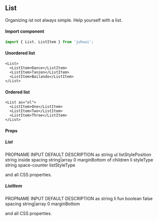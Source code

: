 ## List

Organizing ist not always simple. Help yourself with a list.

#### Import component

```js
import { List, ListItem } from 'juhuui';
```

#### Unordered list

```js-live
<List>
  <ListItem>Dance</ListItem>
  <ListItem>Tanzen</ListItem>
  <ListItem>Bailando</ListItem>
</List>
```

#### Ordered list

```js-live
<List as="ol">
  <ListItem>One</ListItem>
  <ListItem>Two</ListItem>
  <ListItem>Three</ListItem>
</List>
```

#### Props

##### List

<TableBox>
  <tr>
    <th>PROPNAME</th>
    <th>INPUT</th>
    <th>DEFAULT</th>
    <th>DESCRIPTION</th>
  </tr>
  <tr>
    <th>as</th>
    <th>string</th>
    <th>ul</th>
    <th></th>
  </tr>
  <tr>
    <th>listStylePosition</th>
    <th>string</th>
    <th>inside</th>
    <th></th>
  </tr>
  <tr>
    <th>spacing</th>
    <th>string|array</th>
    <th>0</th>
    <th>marginBottom of children li</th>
  </tr>
  <tr>
    <th>styleType</th>
    <th>string</th>
    <th>space-counter</th>
    <th>listStyleType</th>
  </tr>
</TableBox>

and all CSS properties.

##### ListItem

<TableBox>
  <tr>
    <th>PROPNAME</th>
    <th>INPUT</th>
    <th>DEFAULT</th>
    <th>DESCRIPTION</th>
  </tr>
  <tr>
    <th>as</th>
    <th>string</th>
    <th>li</th>
    <th></th>
  </tr>
  <tr>
    <th>fun</th>
    <th>boolean</th>
    <th>false</th>
    <th></th>
  </tr>
  <tr>
    <th>spacing</th>
    <th>string|array</th>
    <th>0</th>
    <th>marginBottom</th>
  </tr>
</TableBox>

and all CSS properties.

